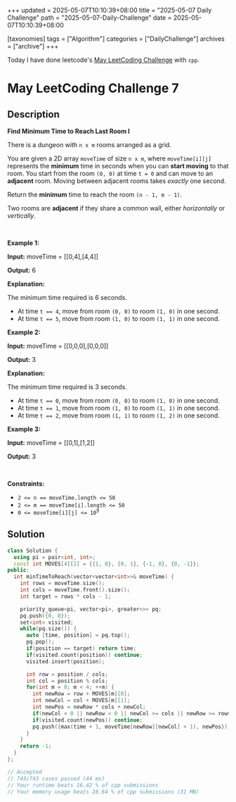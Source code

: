 +++
updated = 2025-05-07T10:10:39+08:00
title = "2025-05-07 Daily Challenge"
path = "2025-05-07-Daily-Challenge"
date = 2025-05-07T10:10:39+08:00

[taxonomies]
tags = ["Algorithm"]
categories = ["DailyChallenge"]
archives = ["archive"]
+++

Today I have done leetcode's [May LeetCoding Challenge](https://leetcode.com/problems/find-minimum-time-to-reach-last-room-i/) with `cpp`.

<!-- more -->

# May LeetCoding Challenge 7

## Description

**Find Minimum Time to Reach Last Room I**

<p>There is a dungeon with <code>n x m</code> rooms arranged as a grid.</p>

<p>You are given a 2D array <code>moveTime</code> of size <code>n x m</code>, where <code>moveTime[i][j]</code> represents the <strong>minimum</strong> time in seconds when you can <strong>start moving</strong> to that room. You start from the room <code>(0, 0)</code> at time <code>t = 0</code> and can move to an <strong>adjacent</strong> room. Moving between adjacent rooms takes <em>exactly</em> one second.</p>

<p>Return the <strong>minimum</strong> time to reach the room <code>(n - 1, m - 1)</code>.</p>

<p>Two rooms are <strong>adjacent</strong> if they share a common wall, either <em>horizontally</em> or <em>vertically</em>.</p>

<p>&nbsp;</p>
<p><strong class="example">Example 1:</strong></p>

<div class="example-block">
<p><strong>Input:</strong> <span class="example-io">moveTime = [[0,4],[4,4]]</span></p>

<p><strong>Output:</strong> <span class="example-io">6</span></p>

<p><strong>Explanation:</strong></p>

<p>The minimum time required is 6 seconds.</p>

<ul>
	<li>At time <code>t == 4</code>, move from room <code>(0, 0)</code> to room <code>(1, 0)</code> in one second.</li>
	<li>At time <code>t == 5</code>, move from room <code>(1, 0)</code> to room <code>(1, 1)</code> in one second.</li>
</ul>
</div>

<p><strong class="example">Example 2:</strong></p>

<div class="example-block">
<p><strong>Input:</strong> <span class="example-io">moveTime = [[0,0,0],[0,0,0]]</span></p>

<p><strong>Output:</strong> <span class="example-io">3</span></p>

<p><strong>Explanation:</strong></p>

<p>The minimum time required is 3 seconds.</p>

<ul>
	<li>At time <code>t == 0</code>, move from room <code>(0, 0)</code> to room <code>(1, 0)</code> in one second.</li>
	<li>At time <code>t == 1</code>, move from room <code>(1, 0)</code> to room <code>(1, 1)</code> in one second.</li>
	<li>At time <code>t == 2</code>, move from room <code>(1, 1)</code> to room <code>(1, 2)</code> in one second.</li>
</ul>
</div>

<p><strong class="example">Example 3:</strong></p>

<div class="example-block">
<p><strong>Input:</strong> <span class="example-io">moveTime = [[0,1],[1,2]]</span></p>

<p><strong>Output:</strong> <span class="example-io">3</span></p>
</div>

<p>&nbsp;</p>
<p><strong>Constraints:</strong></p>

<ul>
	<li><code>2 &lt;= n == moveTime.length &lt;= 50</code></li>
	<li><code>2 &lt;= m == moveTime[i].length &lt;= 50</code></li>
	<li><code>0 &lt;= moveTime[i][j] &lt;= 10<sup>9</sup></code></li>
</ul>


## Solution

``` cpp
class Solution {
  using pi = pair<int, int>;
  const int MOVES[4][2] = {{1, 0}, {0, 1}, {-1, 0}, {0, -1}};
public:
  int minTimeToReach(vector<vector<int>>& moveTime) {
    int rows = moveTime.size();
    int cols = moveTime.front().size();
    int target = rows * cols - 1;

    priority_queue<pi, vector<pi>, greater<>> pq;
    pq.push({0, 0});
    set<int> visited;
    while(pq.size()) {
      auto [time, position] = pq.top();
      pq.pop();
      if(position == target) return time;
      if(visited.count(position)) continue;
      visited.insert(position);

      int row = position / cols;
      int col = position % cols;
      for(int m = 0; m < 4; ++m) {
        int newRow = row + MOVES[m][0];
        int newCol = col + MOVES[m][1];
        int newPos = newRow * cols + newCol;
        if(newCol < 0 || newRow < 0 || newCol >= cols || newRow >= rows) continue;
        if(visited.count(newPos)) continue;
        pq.push({max(time + 1, moveTime[newRow][newCol] + 1), newPos});
      }
    }
    return -1;
  }
};

// Accepted
// 743/743 cases passed (44 ms)
// Your runtime beats 16.42 % of cpp submissions
// Your memory usage beats 28.64 % of cpp submissions (31 MB)
```
